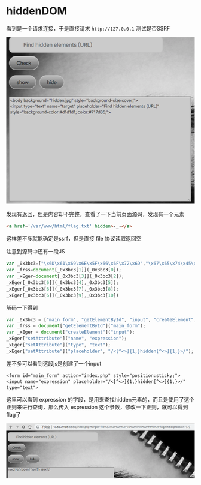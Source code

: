 # hiddenDOM

看到是一个请求连接，于是直接请求 `http://127.0.0.1` 测试是否SSRF

![](./images/1.png)

发现有返回，但是内容却不完整，查看了一下当前页面源码，发现有一个元素

```html
<a href='/var/www/html/flag.txt' hidden>-_-</a>
```

这样差不多就能确定是ssrf，但是直接 file 协议读取返回空

注意到源码中还有一段JS

```javascript
var _0x3bc3=["\x6D\x61\x69\x6E\x5F\x66\x6F\x72\x6D","\x67\x65\x74\x45\x6C\x65\x6D\x65\x6E\x74\x42\x79\x49\x64","\x69\x6E\x70\x75\x74","\x63\x72\x65\x61\x74\x65\x45\x6C\x65\x6D\x65\x6E\x74","\x6E\x61\x6D\x65","\x65\x78\x70\x72\x65\x73\x73\x69\x6F\x6E","\x73\x65\x74\x41\x74\x74\x72\x69\x62\x75\x74\x65","\x74\x79\x70\x65","\x74\x65\x78\x74","\x70\x6C\x61\x63\x65\x68\x6F\x6C\x64\x65\x72","\x2F\x3C\x5B\x5E\x3C\x3E\x5D\x7B\x31\x2C\x7D\x68\x69\x64\x64\x65\x6E\x5B\x5E\x3C\x3E\x5D\x7B\x31\x2C\x7D\x3E\x2F"];
var _frss=document[_0x3bc3[1]](_0x3bc3[0]);
var _xEger=document[_0x3bc3[3]](_0x3bc3[2]);
_xEger[_0x3bc3[6]](_0x3bc3[4],_0x3bc3[5]);
_xEger[_0x3bc3[6]](_0x3bc3[7],_0x3bc3[8]);
_xEger[_0x3bc3[6]](_0x3bc3[9],_0x3bc3[10])
```

解码一下得到

```javascript
var _0x3bc3 = ["main_form", "getElementById", "input", "createElement", "name", "expression", "setAttribute", "type", "text", "placeholder", "/<[^<>]{1,}hidden[^<>]{1,}>/"]
var _frss = document["getElementById"]("main_form"); 
var _xEger = document["createElement"]("input");
_xEger["setAttribute"]("name", "expression");
_xEger["setAttribute"]("type", "text"); 
_xEger["setAttribute"]("placeholder", "/<[^<>]{1,}hidden[^<>]{1,}>/");
```

差不多可以看到这段js是创建了一个input

```
<form id="main_form" action="index.php" style="position:sticky;">
<input name="expression" placeholder="/<[^<>]{1,}hidden[^<>]{1,}>/" type="text">
```

这里可以看到 expression 的字段，是用来查找hidden元素的，而且是使用了这个正则来进行查询，那么传入 expression 这个参数，修改一下正则，就可以得到flag了

![](./images/2.png)